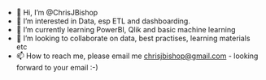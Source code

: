 - 👋 Hi, I’m @ChrisJBishop
- 👀 I’m interested in Data, esp ETL and dashboarding.
- 🌱 I’m currently learning PowerBI, Qlik and basic machine learning
- 💞️ I’m looking to collaborate on data, best practises, learning materials etc
- 📫 How to reach me, please email me chrisjbishop@gmail.com - looking forward to your email :-) 

<!---
ChrisJBishop/ChrisJBishop is a ✨ special ✨ repository because its `README.md` (this file) appears on your GitHub profile.
You can click the Preview link to take a look at your changes.
--->
